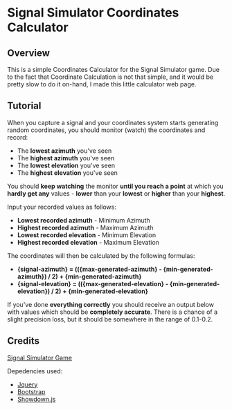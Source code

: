 # Signal Simulator Coordinates Calculator

## Overview

This is a simple Coordinates Calculator for the Signal Simulator game.
Due to the fact that Coordinate Calculation is not that simple, and it would be pretty slow to do it on-hand, I made this little calculator web page.

## Tutorial

When you capture a signal and your coordinates system starts generating random coordinates, you should monitor (watch) the coordinates and record:

* The **lowest azimuth** you've seen
* The **highest azimuth** you've seen
* The **lowest elevation** you've seen
* The **highest elevation** you've seen

You should **keep watching** the monitor **until you reach a point** at which you **hardly get any** values - **lower** than your **lowest** or **higher** than your **highest**.

Input your recorded values as follows:
* **Lowest recorded azimuth** - Minimum Azimuth
* **Highest recorded azimuth** - Maximum Azimuth
* **Lowest recorded elevation** - Minimum Elevation
* **Highest recorded elevation** - Maximum Elevation

The coordinates will then be calculated by the following formulas:

* **{signal-azimuth} = (({max-generated-azimuth} - {min-generated-azimuth}) / 2) + {min-generated-azimuth}**
* **{signal-elevation} = (({max-generated-elevation} - {min-generated-elevation}) / 2) + {min-generated-elevation}**


If you've done **everything correctly** you should receive an output below with values which should be **completely accurate**.
There is a chance of a slight precision loss, but it should be somewhere in the range of 0.1-0.2.

## Credits

[Signal Simulator Game](https://store.steampowered.com/app/839310/Signal_Simulator)

Depedencies used:
* [Jquery](https://jquery.com)
* [Bootstrap](https://getbootstrap.com)
* [Showdown.js](https://github.com/showdownjs/showdown)